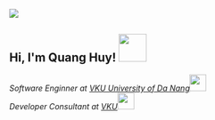 ![](https://komarev.com/ghpvc/?username=QuangHuy&color=blue)
<h2> Hi, I'm Quang Huy! <img src="https://media.giphy.com/media/mGcNjsfWAjY5AEZNw6/giphy.gif" width="50"></h2>
<p><em>Software Enginner at <a href="http://vku.udn.vn/">VKU University of Da Nang</a><img src="https://media.giphy.com/media/fYSnHlufseco8Fh93Z/giphy.gif" width="30"></br>Developer Consultant at <a href="">VKU</a><img src="https://media.giphy.com/media/WUlplcMpOCEmTGBtBW/giphy.gif" width="30"> 
</em></p>
